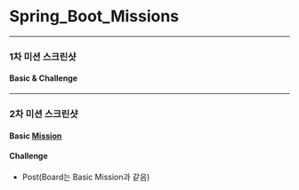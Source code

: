 # Spring_Boot_Missions
- - -
### 1차 미션 스크린샷
#### Basic & Challenge


- - -
### 2차 미션 스크린샷
#### Basic [Mission](https://github.com/xddongx/Spring_Boot_Missions/tree/main/2%EC%B0%A8(4%EC%A3%BC%EC%B0%A8)/Basic/board)

#### Challenge
* Post(Board는 Basic Mission과 같음)



